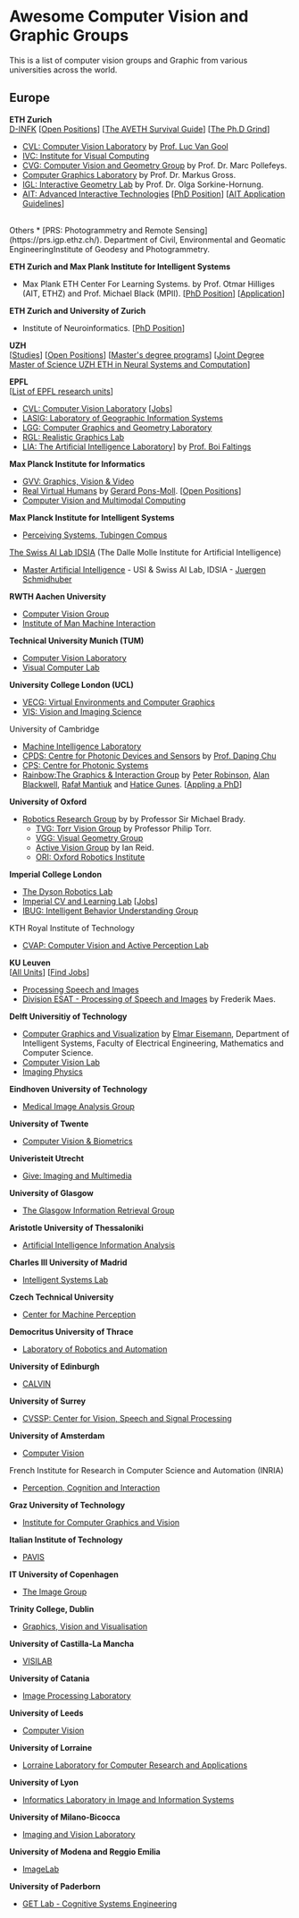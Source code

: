 # Awesome Computer Vision and Graphic Groups 

This is a list of computer vision groups and Graphic from various universities across the world.

## Europe

**ETH Zurich** <br>
[D-INFK](https://inf.ethz.ch/) [[Open Positions](https://www.jobs.ethz.ch/site/index)] [[The AVETH Survival Guide](https://www.avethdev.ethz.ch/aveth-survival-guide/)] [[The Ph.D Grind](www.pgbovine.net/PhD-memoir/pguo-PhD-grind.pdf)]
* [CVL: Computer Vision Laboratory](http://www.vision.ee.ethz.ch/en/) by [Prof. Luc Van Gool](https://www.vision.ee.ethz.ch/en/members/detail/1/)
* [IVC: Institute for Visual Computing](https://ivc.ethz.ch/index.html)
* [CVG: Computer Vision and Geometry Group](http://cvg.ethz.ch/) by Prof. Dr. Marc Pollefeys. 
* [Computer Graphics Laboratory](graphics.ethz.ch) by Prof. Dr. Markus Gross.
* [IGL: Interactive Geometry Lab](igl.ethz.ch) by Prof. Dr. Olga Sorkine-Hornung.
* [AIT: Advanced Interactive Technologies](https://ait.ethz.ch/) [[PhD Position](https://ait.ethz.ch/phd/)] [[AIT Application Guidelines](https://ait.ethz.ch/jobs/apply/)]
<br>
Others
* [PRS: Photogrammetry and Remote Sensing](https://prs.igp.ethz.ch/). Department of Civil, Environmental and Geomatic EngineeringInstitute of Geodesy and Photogrammetry.


**ETH Zurich and Max Plank Institute for Intelligent Systems**
* Max Plank ETH Center For Learning Systems. by Prof. Otmar Hilliges (AIT, ETHZ) and Prof. Michael Black (MPII). [[PhD Position](learning-systems.org/phds)] [[Application](https://cls.tue.mpg.de/registration/cls_2020)]

**ETH Zurich and University of Zurich**<br>
* Institute of Neuroinformatics. [[PhD Position](https://www.ini.uzh.ch/en/institute/open-positions.html)]

**UZH** <br> 
[[Studies](https://www.uzh.ch/cmsssl/en/studies.html)] 
[[Open Positions](https://www.uzh.ch/cmsssl/en/about/work/jobs.html)] 
[[Master's degree programs](http://www.degrees.uzh.ch/en/master/)] 
[[Joint Degree Master of Science UZH ETH in Neural Systems and Computation](http://www.degrees.uzh.ch/en/master/50000008/50674937)]

**EPFL** <br> 
[[List of EPFL research units](https://www.epfl.ch/labs/)]
* [CVL: Computer Vision Laboratory](http://cvlab.epfl.ch/) [[Jobs](https://www.epfl.ch/labs/cvlab/employment/)]
* [LASIG: Laboratory of Geographic Information Systems](https://www.epfl.ch/labs/lasig)
* [LGG: Computer Graphics and Geometry Laboratory](https://lgg.epfl.ch/)
* [RGL: Realistic Graphics Lab](http://rgl.epfl.ch/)
* [LIA: The Artificial Intelligence Laboratory](https://lia.epfl.ch/)] by [Prof. Boi Faltings](http://lia.epfl.ch/~faltings/)

**Max Planck Institute for Informatics** 
* [GVV: Graphics, Vision & Video](http://gvv.mpi-inf.mpg.de/GVV_PhD_Position.html)
* [Real Virtual Humans](http://virtualhumans.mpi-inf.mpg.de/) by [Gerard Pons-Moll](http://virtualhumans.mpi-inf.mpg.de/people/pons-moll.html). [[Open Positions](http://virtualhumans.mpi-inf.mpg.de/jobs.html)]
* [Computer Vision and Multimodal Computing](https://www.mpi-inf.mpg.de/departments/computer-vision-and-multimodal-computing/) 

**Max Planck Institute for Intelligent Systems**
* [Perceiving Systems, Tubingen Compus](ps.is.tuebingen.mpg.de/jobs)

[The Swiss AI Lab IDSIA](www.idsia.ch) (The Dalle Molle Institute for Artificial Intelligence)
* [Master Artificial Intelligence](http://people.idsia.ch/~juergen/aimaster.html) - USI & Swiss AI Lab, IDSIA - [Juergen Schmidhuber](http://people.idsia.ch/~juergen/)

**RWTH Aachen University** 
* [Computer Vision Group](http://www.vision.rwth-aachen.de/) 
* [Institute of Man Machine Interaction](https://computervisiononline.com/group/institute-man-machine-interaction) 

**Technical University Munich (TUM)**
* [Computer Vision Laboratory](https://vision.in.tum.de/) 
* [Visual Computer Lab](https://niessnerlab.org/opening.html)

**University College London (UCL)** 
* [VECG: Virtual Environments and Computer Graphics](http://vecg.cs.ucl.ac.uk/)
* [VIS: Vision and Imaging Science](http://vis.cs.ucl.ac.uk)

University of Cambridge 
* [Machine Intelligence Laboratory](https://mi.eng.cam.ac.uk/) 
* [CPDS: Centre for Photonic Devices and Sensors](https://www.cpds.eng.cam.ac.uk/) by [Prof. Daping Chu](http://www.eng.cam.ac.uk/profiles/dpc31)
* [CPS: Centre for Photonic Systems](http://www-g.eng.cam.ac.uk/photonic_comms/files/cps_home.php)
* [Rainbow:The Graphics & Interaction Group](https://www.cl.cam.ac.uk/research/rainbow/) by [Peter Robinson](http://www.cl.cam.ac.uk/~pr10/), [Alan Blackwell](http://www.cl.cam.ac.uk/~afb21/), [Rafał Mantiuk](http://www.cl.cam.ac.uk/~rkm38/) and [Hatice Gunes](http://www.cl.cam.ac.uk/~hg410/). [[Appling a PhD](https://www.cl.cam.ac.uk/research/rainbow/applying.html)]

**University of Oxford** 
* [Robotics Research Group](http://www.robots.ox.ac.uk/) by by Professor Sir Michael Brady.
	* [TVG: Torr Vision Group](http://www.robots.ox.ac.uk/~tvg/) by Professor Philip Torr.
	* [VGG: Visual Geometry Group](http://www.robots.ox.ac.uk/~vgg/)
	* [Active Vision Group](http://www.robots.ox.ac.uk/~lav) by Ian Reid. 
	* [ORI: Oxford Robotics Institute](http://ori.ox.ac.uk/)

**Imperial College London** 
* [The Dyson Robotics Lab](http://www.imperial.ac.uk/dyson-robotics-lab/)
* [Imperial CV and Learning Lab](http://www.iis.ee.ic.ac.uk/ComputerVision/) [[Jobs](abicvl.github.io)]
* [IBUG: Intelligent Behavior Understanding Group](https://ibug.doc.ic.ac.uk/)

KTH Royal Institute of Technology
* [CVAP: Computer Vision and Active Perception Lab](https://www.kth.se/en/csc/forskning/cvap) 

**KU Leuven**<br>
[[All Units](https://www.kuleuven.be/wieiswie/en/unit/)] [[Find Jobs](https://academicpositions.com/find-jobs/Research%20assistant~PhD-in-Artificial%20Intelligence~Control%20Systems%20Engineering~Manufacturing%20Engineering~Robotics~Mechanical%20Engineering~Electronics-by-all-in-all/all/1)]
* [Processing Speech and Images](https://www.esat.kuleuven.be/psi/) 
* [Division ESAT - Processing of Speech and Images](https://www.kuleuven.be/wieiswie/en/unit/50017710) by Frederik Maes.

**Delft Universitiy of Technology**
* [Computer Graphics and Visualization](https://graphics.tudelft.nl/) by [Elmar Eisemann](http://graphics.tudelft.nl/~eisemann), Department of Intelligent Systems, Faculty of Electrical Engineering, Mathematics and Computer Science.
* [Computer Vision Lab](http://visionlab.tudelft.nl/) 
* [Imaging Physics](https://www.tudelft.nl/en/faculty-of-applied-sciences/about-faculty/departments/imphys/) 

**Eindhoven University of Technology**
* [Medical Image Analysis Group](https://www.tue.nl/en/university/departments/biomedical-engineering/research/research-groups/medical-image-analysis/) 

**University of Twente**
* [Computer Vision & Biometrics](https://www.utwente.nl/en/education/master/programmes/electrical-engineering/specialization/computer-vision-biometrics/)

**Univeristeit Utrecht**
* [Give: Imaging and Multimedia](http://www.cs.uu.nl/centers/give/multimedia/index.html)

**University of Glasgow**
* [The Glasgow Information Retrieval Group](https://www.gla.ac.uk/schools/computing/research/researchsections/ida-section/informationretrieval/)

**Aristotle University of Thessaloniki**
* [Artificial Intelligence Information Analysis](http://poseidon.csd.auth.gr/EN/)

**Charles III University of Madrid** 
* [Intelligent Systems Lab](http://www.uc3m.es/islab)

**Czech Technical University**
* [Center for Machine Perception](http://cmp.felk.cvut.cz/) 

**Democritus University of Thrace**
* [Laboratory of Robotics and Automation](http://robotics.pme.duth.gr/) 

**University of Edinburgh**
* [CALVIN](http://calvin.inf.ed.ac.uk/) 

**University of Surrey**
* [CVSSP: Center for Vision, Speech and Signal Processing](https://www.surrey.ac.uk/centre-vision-speech-signal-processing)

**University of Amsterdam**
* [Computer Vision](http://ivi.uva.nl/content/research-groups/computer-vision/computer-vision.html) 

French Institute for Research in Computer Science and Automation (INRIA)
* [Perception, Cognition and Interaction](https://www.inria.fr/en/domains/perception-cognition-and-interaction)

**Graz University of Technology**
* [Institute for Computer Graphics and Vision](http://www.icg.tu-graz.ac.at/)

**Italian Institute of Technology**
* [PAVIS](http://pavis.iit.it/) 

**IT University of Copenhagen**
* [The Image Group](https://www.itu.dk/image/index.html) 

**Trinity College, Dublin**
* [Graphics, Vision and Visualisation](http://gv2.cs.tcd.ie/) 

**University of Castilla-La Mancha**
* [VISILAB](http://visilab.etsii.uclm.es/) 

**University of Catania**
* [Image Processing Laboratory](http://iplab.dmi.unict.it/) 

**University of Leeds**
* [Computer Vision](http://www.comp.leeds.ac.uk/vision/)  

**University of Lorraine**
* [Lorraine Laboratory for Computer Research and Applications](http://www.loria.fr/isa)  

**University of Lyon**
* [Informatics Laboratory in Image and Information Systems](http://www.ivl.disco.unimib.it/)  

**University of Milano-Bicocca**
* [Imaging and Vision Laboratory](http://imagelab.ing.unimore.it/imagelab/)  

**University of Modena and Reggio Emilia**
* [ImageLab](http://imagelab.ing.unimore.it/imagelab/) 

**University of Paderborn**
* [GET Lab - Cognitive Systems Engineering](http://getwww.uni-paderborn.de/)


